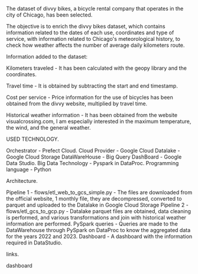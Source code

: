 The dataset of divvy bikes, a bicycle rental company that operates in the city of Chicago, has been selected.

The objective is to enrich the divvy bikes dataset, which contains information related to the dates of each use, coordinates and type of service, with information related to Chicago's meteorological history, to check how weather affects the number of average daily kilometers route.


Information added to the dataset:

Kilometers traveled - It has been calculated with the geopy library and the coordinates.

Travel time - It is obtained by subtracting the start and end timestamp.

Cost per service - Price information for the use of bicycles has been obtained from the divvy website, multiplied by travel time.

Historical weather information - It has been obtained from the website visualcrossing.com, I am especially interested in the maximum temperature, the wind, and the general weather.


USED ​​TECHNOLOGY.

Orchestrator - Prefect Cloud.
Cloud Provider - Google Cloud
Datalake - Google Cloud Storage
DataWareHouse - Big Query
DashBoard - Google Data Studio.
Big Data Technology - Pyspark in DataProc.
Programming language - Python


Architecture.

Pipeline 1 - flows/etl_web_to_gcs_simple.py - The files are downloaded from the official website, 1 monthly file, they are decompressed, converted to parquet and uploaded to the Datalake in Google Cloud Storage
Pipeline 2 - flows/etl_gcs_to_gcp.py - Datalake parquet files are obtained, data cleaning is performed, and various transformations and join with historical weather information are performed.
PySpark queries - Queries are made to the DataWarehouse through PySpark on DataProc to know the aggregated data for the years 2022 and 2023.
Dashboard - A dashboard with the information required in DataStudio.

links.

dashboard